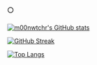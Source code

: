### 🌕

[![m00nwtchr's GitHub stats](https://github-readme-stats.vercel.app/api?username=m00nwtchr&theme=transparent&hide_border=true&card_width=500)](https://github.com/anuraghazra/github-readme-stats)

[![GitHub Streak](https://streak-stats.demolab.com?user=m00nwtchr&theme=transparent&hide_border=true&card_width=500)](https://git.io/streak-stats)

[![Top Langs](https://github-readme-stats.vercel.app/api/top-langs/?username=m00nwtchr&theme=transparent&show_icons=true&hide_border=true&layout=compact&hide=html&card_width=500)](https://github.com/anuraghazra/github-readme-stats)

<!--
- 🔭 I’m currently working on ...
- 🌱 I’m currently learning ...
- 👯 I’m looking to collaborate on ...
- 🤔 I’m looking for help with ...
- 💬 Ask me about ...
- 📫 How to reach me: ...
- 😄 Pronouns: ...
- ⚡ Fun fact: ...
-->

